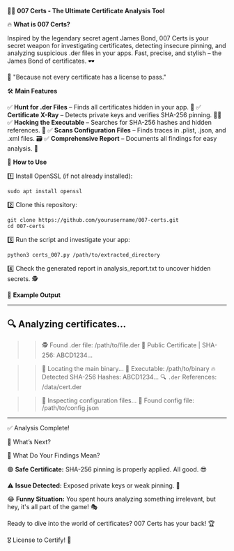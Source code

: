🕵️‍♂️ **007 Certs - The Ultimate Certificate Analysis Tool**

🔥 **What is 007 Certs?**

Inspired by the legendary secret agent James Bond, 007 Certs is your secret weapon for investigating certificates, detecting insecure pinning, and analyzing suspicious .der files in your apps. Fast, precise, and stylish – the James Bond of certificates. 🕶️

🎯 "Because not every certificate has a license to pass."

🛠️ **Main Features**

✅ **Hunt for .der Files** – Finds all certificates hidden in your app. 🔎
✅ **Certificate X-Ray** – Detects private keys and verifies SHA-256 pinning. 🏴‍☠️
✅ **Hacking the Executable** – Searches for SHA-256 hashes and hidden references. 💾
✅ **Scans Configuration Files** – Finds traces in .plist, .json, and .xml files. 🗃️
✅ **Comprehensive Report** – Documents all findings for easy analysis. 📑

🚀 **How to Use**

1️⃣ Install OpenSSL (if not already installed):
```
sudo apt install openssl
```
2️⃣ Clone this repository:
```
git clone https://github.com/yourusername/007-certs.git
cd 007-certs
```
3️⃣ Run the script and investigate your app:
```
python3 certs_007.py /path/to/extracted_directory
```
4️⃣ Check the generated report in analysis_report.txt to uncover hidden secrets. 🕵️

📝 **Example Output**

--------------------------------------------
🔍 Analyzing certificates...
--------------------------------------------
>> 🕵️ Found .der file: /path/to/file.der
  🔹 Public Certificate | SHA-256: ABCD1234...

>> 🚀 Locating the main binary...
🎯 Executable: /path/to/binary
  🔥 Detected SHA-256 Hashes:
  ABCD1234...
  🔍 `.der` References:
  /data/cert.der

>> 📜 Inspecting configuration files...
  📝 Found config file: /path/to/config.json
--------------------------------------------

✅ Analysis Complete!

🔎 What’s Next?

📌 What Do Your Findings Mean?

🟢 **Safe Certificate:** SHA-256 pinning is properly applied. All good. 😎

⚠️ **Issue Detected:** Exposed private keys or weak pinning. 🚨

😂 **Funny Situation:** You spent hours analyzing something irrelevant, but hey, it's all part of the game! 🎭

Ready to dive into the world of certificates? 007 Certs has your back! 🏆

🎖️ License to Certify! 🚀
